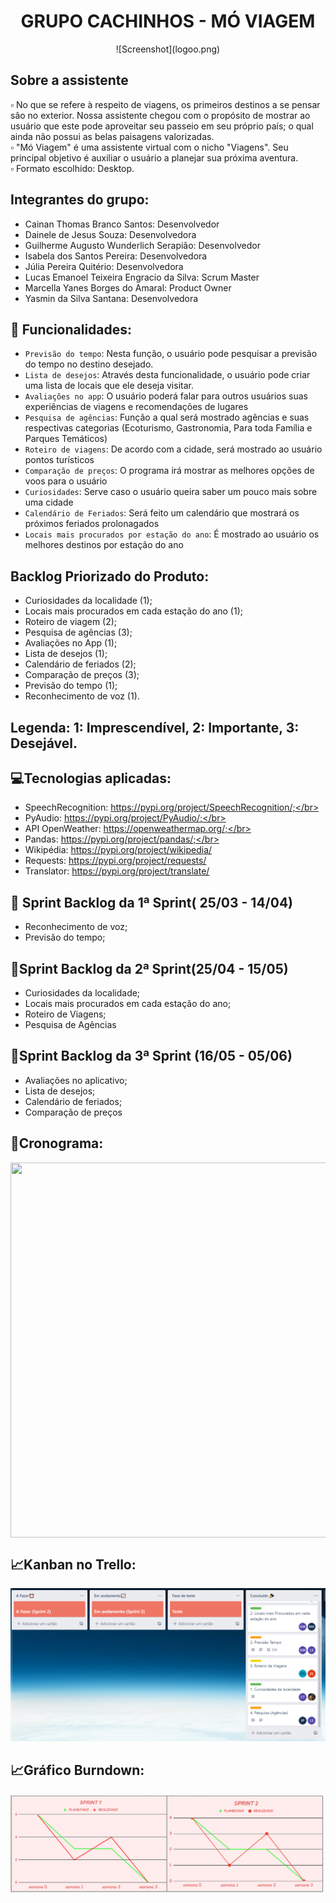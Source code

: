 <h1 align="center"> GRUPO CACHINHOS - MÓ VIAGEM </h1>
<center>
![Screenshot](logoo.png)
</center>

##  Sobre a assistente</br>
 ▫ No que se refere à respeito de viagens, os primeiros destinos a se pensar são no exterior. Nossa assistente chegou com o propósito de mostrar ao usuário que este pode aproveitar seu passeio em seu próprio país; o qual ainda não possui as belas paisagens valorizadas.<br>
 ▫ "Mó Viagem" é uma assistente virtual com o nicho "Viagens". Seu principal objetivo é auxiliar o usuário a planejar sua próxima aventura. </br>
 ▫ Formato escolhido: Desktop.</br>


## Integrantes do grupo: </br>
- Cainan Thomas Branco Santos: Desenvolvedor</br>
- Dainele de Jesus Souza: Desenvolvedora</br>
- Guilherme Augusto Wunderlich Serapião: Desenvolvedor</br>
- Isabela dos Santos Pereira: Desenvolvedora</br>
- Júlia Pereira Quitério: Desenvolvedora</br>
- Lucas Emanoel Teixeira Engracio da Silva: Scrum Master</br>
- Marcella Yanes Borges do Amaral: Product Owner</br>
- Yasmin da Silva Santana: Desenvolvedora</br>

 
## :hammer: Funcionalidades: </br>
- `Previsão do tempo`: Nesta função, o usuário pode pesquisar a previsão do tempo no destino desejado. </br>
- `Lista de desejos`: Através desta funcionalidade, o usuário pode criar uma lista de locais que ele deseja visitar.</br>
- `Avaliações no app`: O usuário poderá falar para outros usuários suas experiências de viagens e recomendações de lugares</br>
- `Pesquisa de agências`: Função a qual será mostrado agências e suas respectivas categorias (Ecoturismo, Gastronomia, Para toda Família e Parques Temáticos)</br>
- `Roteiro de viagens`: De acordo com a cidade, será mostrado ao usuário pontos turísticos</br>
- `Comparação de preços`: O programa irá mostrar as melhores opções de voos para o usuário</br>
- `Curiosidades`: Serve caso o usuário queira saber um pouco mais sobre uma cidade</br>
- `Calendário de Feriados`: Será feito um calendário que mostrará os próximos feriados prolonagados</br>
- `Locais mais procurados por estação do ano`: É mostrado ao usuário os melhores destinos por estação do ano</br>
     
 
## **Backlog Priorizado do Produto**: <br>
- Curiosidades da localidade (1);<br>
- Locais mais procurados em cada estação do ano (1);<br>
- Roteiro de viagem (2);<br>
- Pesquisa de agências (3);<br>
- Avaliações no App (1);<br>
- Lista de desejos (1);<br>
- Calendário de feriados (2);<br>
- Comparação de preços (3);<br>
- Previsão do tempo (1);<br>
- Reconhecimento de voz (1).</br>
## **Legenda: 1: Imprescendível, 2: Importante, 3: Desejável**.</br> 




## 💻Tecnologias aplicadas:</br>
- SpeechRecognition: https://pypi.org/project/SpeechRecognition/;</br>
- PyAudio: https://pypi.org/project/PyAudio/;</br>
- API OpenWeather: https://openweathermap.org/;</br>
- Pandas: https://pypi.org/project/pandas/;</br>
- Wikipédia: https://pypi.org/project/wikipedia/</br>
- Requests: https://pypi.org/project/requests/</br>
- Translator: https://pypi.org/project/translate/</br>
  
 


 ## 🏁 Sprint Backlog da 1ª Sprint( 25/03 - 14/04)</br>
 - Reconhecimento de voz;</br>
 - Previsão do tempo;</br>

 
 ## 🏁Sprint Backlog da 2ª Sprint(25/04 - 15/05)</br>
 - Curiosidades da localidade;</br>
 - Locais mais procurados em cada estação do ano;</br>
 - Roteiro de Viagens;</br>
 - Pesquisa de Agências</br>
 
 ## 🏁Sprint Backlog da 3ª Sprint (16/05 - 05/06)</br>
 - Avaliações no aplicativo;</br>
 - Lista de desejos;</br>
 - Calendário de feriados;</br>
 - Comparação de preços</br>

## 📆Cronograma:</br> 

<a href="url"><img src="https://user-images.githubusercontent.com/102192428/166844439-2cfea370-6189-41da-b1ab-74f8e4f53f48.PNG" 
align="center" height="600" width="700" ></a></br>

## 📈Kanban no Trello:</br>

![Screenshot](apii.png)</br>

## 📈Gráfico Burndown:</br> 

![Screenshot](burndown.png)</br>
